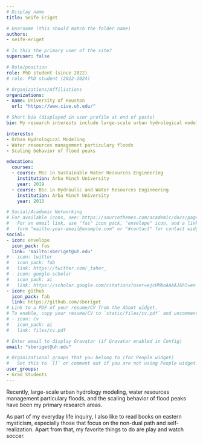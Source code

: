 ```yaml
---
# Display name
title: Seife Eriget

# Username (this should match the folder name)
authors:
- seife-eriget

# Is this the primary user of the site?
superuser: false

# Role/position
role: PhD student (since 2022)
# role: PhD student (2022-2024)

# Organizations/Affiliations
organizations:
- name: University of Houston
  url: "https://www.cive.uh.edu/"

# Short bio (displayed in user profile at end of posts)
bio: My research interests include large-scale urban hydrological modeling, peak flood analysis, and water resources management.

interests:
- Urban Hydrological Modeling
- Water resources management particulary floods
- Scaling behavior of flood peaks

education:
  courses:
  - course: MSc in Sustainable Water Resources Engineering
    institution: Arba Minch University
    year: 2019
  - course: BSc in Hydraulic and Water Resources Engineering
    institution: Arba Minch University
    year: 2013

# Social/Academic Networking
# For available icons, see: https://sourcethemes.com/academic/docs/page-builder/#icons
#   For an email link, use "fas" icon pack, "envelope" icon, and a link in the
#   form "mailto:your-email@example.com" or "#contact" for contact widget.
social:
- icon: envelope
  icon_pack: fas
  link: 'mailto:sberiget@uh.edu'
# - icon: twitter
#   icon_pack: fab
#   link: https://twitter.com/_taher_
# - icon: google-scholar
#   icon_pack: ai
#   link: https://scholar.google.com/citations?user=ejcHMAoAAAAJ&hl=en
- icon: github
  icon_pack: fab
  link: https://github.com/sberiget
# Link to a PDF of your resume/CV from the About widget.
# To enable, copy your resume/CV to `static/files/cv.pdf` and uncomment the lines below.
# - icon: cv
#   icon_pack: ai
#   link: files/cv.pdf

# Enter email to display Gravatar (if Gravatar enabled in Config)
email: "sberiget@uh.edu"

# Organizational groups that you belong to (for People widget)
#   Set this to `[]` or comment out if you are not using People widget.
user_groups:
- Grad Students
---
```


Recently, large-scale urban hydrology modeling, water resources management particulary floods, and the scaling behavior of flood peaks have been my primary research areas.

As part of my everyday life inquiry, I also like to read books on eastern mysticism, especially those that focus on the non-dual path and self-realization. Apart from that, my favorite things to do are play and watch soccer.